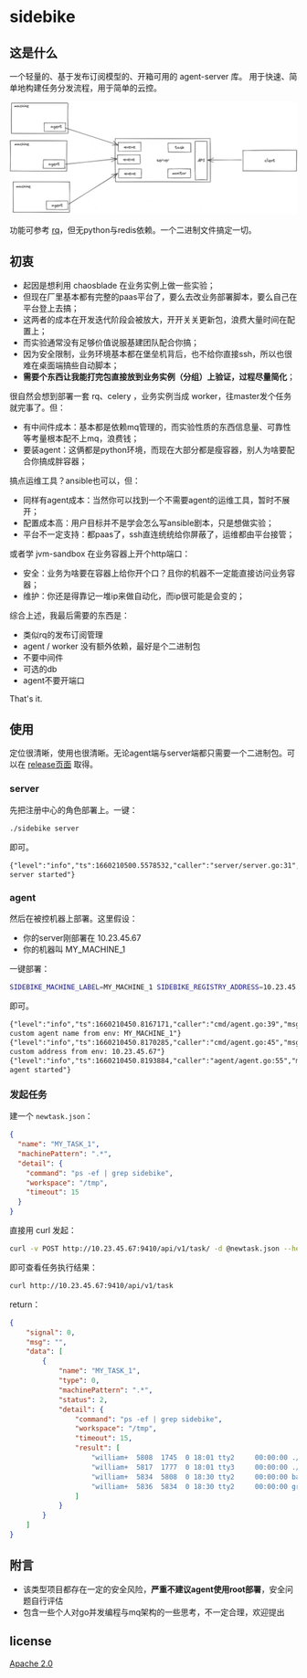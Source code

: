 # sidebike

## 这是什么

一个轻量的、基于发布订阅模型的、开箱可用的 agent-server 库。
用于快速、简单地构建任务分发流程，用于简单的云控。

![](./docs/intro.png)

功能可参考 [rq](https://python-rq.org/)，但无python与redis依赖。一个二进制文件搞定一切。

## 初衷

- 起因是想利用 chaosblade 在业务实例上做一些实验；
- 但现在厂里基本都有完整的paas平台了，要么去改业务部署脚本，要么自己在平台登上去搞；
- 这两者的成本在开发迭代阶段会被放大，开开关关更新包，浪费大量时间在配置上；
- 而实验通常没有足够价值说服基建团队配合你搞；
- 因为安全限制，业务环境基本都在堡垒机背后，也不给你直接ssh，所以也很难在桌面端搞些自动脚本；
- **需要个东西让我能打完包直接放到业务实例（分组）上验证，过程尽量简化**；

很自然会想到部署一套 rq、celery ，业务实例当成 worker，往master发个任务就完事了。但：

- 有中间件成本：基本都是依赖mq管理的，而实验性质的东西信息量、可靠性等考量根本配不上mq，浪费钱；
- 要装agent：这俩都是python环境，而现在大部分都是瘦容器，别人为啥要配合你搞成胖容器；

搞点运维工具？ansible也可以，但：

- 同样有agent成本：当然你可以找到一个不需要agent的运维工具，暂时不展开；
- 配置成本高：用户目标并不是学会怎么写ansible剧本，只是想做实验；
- 平台不一定支持：都paas了，ssh直连统统给你屏蔽了，运维都由平台接管；

或者学 jvm-sandbox 在业务容器上开个http端口：

- 安全：业务为啥要在容器上给你开个口？且你的机器不一定能直接访问业务容器；
- 维护：你还是得靠记一堆ip来做自动化，而ip很可能是会变的；

综合上述，我最后需要的东西是：

- 类似rq的发布订阅管理
- agent / worker 没有额外依赖，最好是个二进制包
- 不要中间件
- 可选的db
- agent不要开端口

That's it.

## 使用

定位很清晰，使用也很清晰。无论agent端与server端都只需要一个二进制包。可以在 [release页面](https://github.com/williamfzc/sidebike/releases) 取得。

### server

先把注册中心的角色部署上。一键：

```bash
./sidebike server
```

即可。

```text
{"level":"info","ts":1660210500.5578532,"caller":"server/server.go:31","msg":"sidebike server started"}
```

### agent

然后在被控机器上部署。这里假设：

- 你的server刚部署在 10.23.45.67
- 你的机器叫 MY_MACHINE_1

一键部署：

```bash
SIDEBIKE_MACHINE_LABEL=MY_MACHINE_1 SIDEBIKE_REGISTRY_ADDRESS=10.23.45.67 ./sidebike agent
```

即可。

```text
{"level":"info","ts":1660210450.8167171,"caller":"cmd/agent.go:39","msg":"read custom agent name from env: MY_MACHINE_1"}
{"level":"info","ts":1660210450.8170285,"caller":"cmd/agent.go:45","msg":"read custom address from env: 10.23.45.67"}
{"level":"info","ts":1660210450.8193884,"caller":"agent/agent.go:55","msg":"sidebike agent started"}
```

### 发起任务

建一个 `newtask.json`：

```json
{
  "name": "MY_TASK_1",
  "machinePattern": ".*",
  "detail": {
    "command": "ps -ef | grep sidebike",
    "workspace": "/tmp",
    "timeout": 15
  }
}
```

直接用 curl 发起：

```bash
curl -v POST http://10.23.45.67:9410/api/v1/task/ -d @newtask.json --header "Content-Type: application/json;charset=utf-8"
```

即可查看任务执行结果：

```bash
curl http://10.23.45.67:9410/api/v1/task
```

return：

```json
{
    "signal": 0,
    "msg": "",
    "data": [
        {
            "name": "MY_TASK_1",
            "type": 0,
            "machinePattern": ".*",
            "status": 2,
            "detail": {
                "command": "ps -ef | grep sidebike",
                "workspace": "/tmp",
                "timeout": 15,
                "result": [
                    "william+  5808  1745  0 18:01 tty2     00:00:00 ./sidebike agent",
                    "william+  5817  1777  0 18:01 tty3     00:00:00 ./sidebike server",
                    "william+  5834  5808  0 18:30 tty2     00:00:00 bash -c ps -ef | grep sidebike",
                    "william+  5836  5834  0 18:30 tty2     00:00:00 grep sidebike"
                ]
            }
        }
    ]
}
```

## 附言

- 该类型项目都存在一定的安全风险，**严重不建议agent使用root部署**，安全问题自行评估
- 包含一些个人对go并发编程与mq架构的一些思考，不一定合理，欢迎提出

## license

[Apache 2.0](LICENSE)
